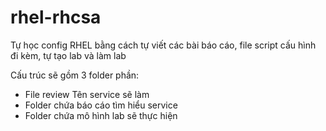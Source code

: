 # rhel-rhcsa
Tự học config RHEL bằng cách tự viết các bài báo cáo, file script cấu hình đi kèm, tự tạo lab và làm lab

Cấu trúc sẽ gồm 3 folder phần:
- File review Tên service sẽ làm
- Folder chứa báo cáo tìm hiểu service
- Folder chứa mô hình lab sẽ thực hiện
